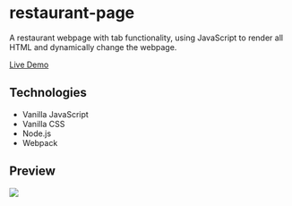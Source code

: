 # restaurant-page
A restaurant webpage with tab functionality, using JavaScript to render all HTML and dynamically change the webpage.

[Live Demo](https://gitsuki.github.io/restaurant-page/)

## Technologies
* Vanilla JavaScript
* Vanilla CSS
* Node.js
* Webpack

## Preview

![](https://github.com/gitSuki/public/blob/main/eQtOD4Mj4B.gif)
